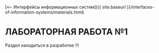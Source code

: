 [⟵ Интерфейсы информационных систем]({{ site.baseurl }}/interfaces-of-information-systems/materials.html)

# ЛАБОРАТОРНАЯ РАБОТА №1

Раздел находиться в разработке !!!
